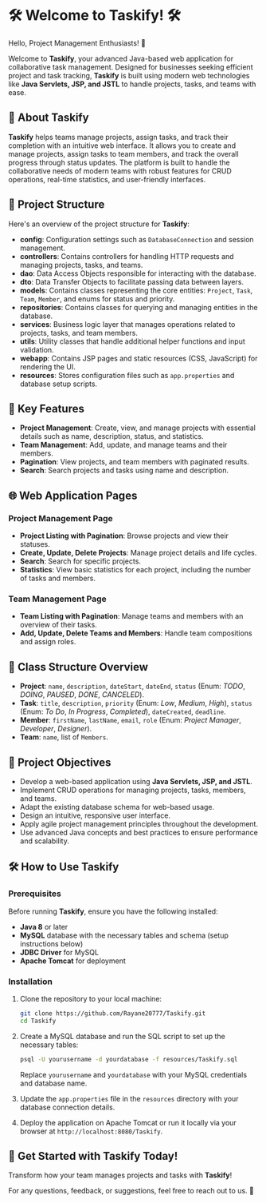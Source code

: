 # 🛠️ Welcome to Taskify! 🛠️

Hello, Project Management Enthusiasts! 👋

Welcome to **Taskify**, your advanced Java-based web application for collaborative task management. Designed for businesses seeking efficient project and task tracking, **Taskify** is built using modern web technologies like **Java Servlets, JSP, and JSTL** to handle projects, tasks, and teams with ease.

## 🚀 About Taskify

**Taskify** helps teams manage projects, assign tasks, and track their completion with an intuitive web interface. It allows you to create and manage projects, assign tasks to team members, and track the overall progress through status updates. The platform is built to handle the collaborative needs of modern teams with robust features for CRUD operations, real-time statistics, and user-friendly interfaces.

## 📁 Project Structure

Here's an overview of the project structure for **Taskify**:

- **config**: Configuration settings such as `DatabaseConnection` and session management.
- **controllers**: Contains controllers for handling HTTP requests and managing projects, tasks, and teams.
- **dao**: Data Access Objects responsible for interacting with the database.
- **dto**: Data Transfer Objects to facilitate passing data between layers.
- **models**: Contains classes representing the core entities: `Project`, `Task`, `Team`, `Member`, and enums for status and priority.
- **repositories**: Contains classes for querying and managing entities in the database.
- **services**: Business logic layer that manages operations related to projects, tasks, and team members.
- **utils**: Utility classes that handle additional helper functions and input validation.
- **webapp**: Contains JSP pages and static resources (CSS, JavaScript) for rendering the UI.
- **resources**: Stores configuration files such as `app.properties` and database setup scripts.

## 🧩 Key Features

- **Project Management**: Create, view, and manage projects with essential details such as name, description, status, and statistics.
- **Team Management**: Add, update, and manage teams and their members.
- **Pagination**: View projects, and team members with paginated results.
- **Search**: Search projects and tasks using name and description.

## 🌐 Web Application Pages

### Project Management Page
- **Project Listing with Pagination**: Browse projects and view their statuses.
- **Create, Update, Delete Projects**: Manage project details and life cycles.
- **Search**: Search for specific projects.
- **Statistics**: View basic statistics for each project, including the number of tasks and members.

### Team Management Page
- **Team Listing with Pagination**: Manage teams and members with an overview of their tasks.
- **Add, Update, Delete Teams and Members**: Handle team compositions and assign roles.

## 🎨 Class Structure Overview

- **Project**: `name`, `description`, `dateStart`, `dateEnd`, `status` (Enum: *TODO*, *DOING*, *PAUSED*, *DONE*, *CANCELED*).
- **Task**: `title`, `description`, `priority` (Enum: *Low*, *Medium*, *High*), `status` (Enum: *To Do*, *In Progress*, *Completed*), `dateCreated`, `deadline`.
- **Member**: `firstName`, `lastName`, `email`, `role` (Enum: *Project Manager*, *Developer*, *Designer*).
- **Team**: `name`, list of `Members`.

## 🎯 Project Objectives

- Develop a web-based application using **Java Servlets, JSP, and JSTL**.
- Implement CRUD operations for managing projects, tasks, members, and teams.
- Adapt the existing database schema for web-based usage.
- Design an intuitive, responsive user interface.
- Apply agile project management principles throughout the development.
- Use advanced Java concepts and best practices to ensure performance and scalability.

## 🛠️ How to Use Taskify

### Prerequisites

Before running **Taskify**, ensure you have the following installed:

- **Java 8** or later
- **MySQL** database with the necessary tables and schema (setup instructions below)
- **JDBC Driver** for MySQL
- **Apache Tomcat** for deployment

### Installation

1. Clone the repository to your local machine:
   ```bash
   git clone https://github.com/Rayane20777/Taskify.git
   cd Taskify


2. Create a MySQL database and run the SQL script to set up the necessary tables:
    ```bash
    psql -U yourusername -d yourdatabase -f resources/Taskify.sql
    ```
   Replace `yourusername` and `yourdatabase` with your MySQL credentials and database name.

3. Update the `app.properties` file in the `resources` directory with your database connection details.
4. Deploy the application on Apache Tomcat or run it locally via your browser at `http://localhost:8080/Taskify`.


## 🎉 Get Started with Taskify Today!
Transform how your team manages projects and tasks with **Taskify**!  

For any questions, feedback, or suggestions, feel free to reach out to us. 📧